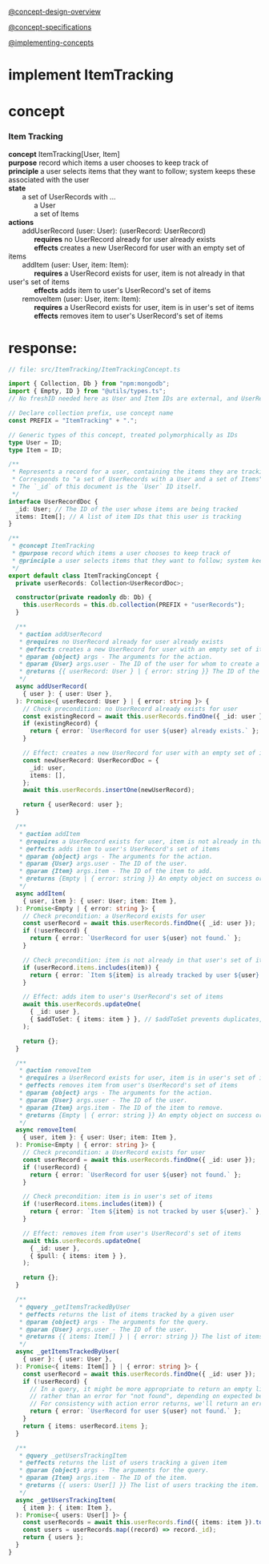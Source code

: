 [@concept-design-overview](../../background/concept-design-overview.md)

[@concept-specifications](../../background/concept-specifications.md)

[@implementing-concepts](../../background/implementing-concepts.md)

# implement ItemTracking
# concept
### Item Tracking
**concept** ItemTracking[User, Item]  
**purpose** record which items a user chooses to keep track of  
**principle** a user selects items that they want to follow; system keeps these associated with the user  
**state**  
       a set of UserRecords with ...  
             a User  
             a set of Items  
**actions**  
       addUserRecord (user: User): (userRecord: UserRecord)  
             **requires** no UserRecord already for user already exists  
             **effects** creates a new UserRecord for user with an empty set of items  
       addItem (user: User, item: Item):  
             **requires** a UserRecord exists for user, item is not already in that user's set of items  
             **effects** adds item to user's UserRecord's set of items  
       removeItem (user: User, item: Item):  
             **requires** a UserRecord exists for user, item is in user's set of items  
             **effects** removes item to user's UserRecord's set of items
# response:

```typescript
// file: src/ItemTracking/ItemTrackingConcept.ts

import { Collection, Db } from "npm:mongodb";
import { Empty, ID } from "@utils/types.ts";
// No freshID needed here as User and Item IDs are external, and UserRecord _id is derived from User.

// Declare collection prefix, use concept name
const PREFIX = "ItemTracking" + ".";

// Generic types of this concept, treated polymorphically as IDs
type User = ID;
type Item = ID;

/**
 * Represents a record for a user, containing the items they are tracking.
 * Corresponds to "a set of UserRecords with a User and a set of Items" in the spec.
 * The `_id` of this document is the `User` ID itself.
 */
interface UserRecordDoc {
  _id: User; // The ID of the user whose items are being tracked
  items: Item[]; // A list of item IDs that this user is tracking
}

/**
 * @concept ItemTracking
 * @purpose record which items a user chooses to keep track of
 * @principle a user selects items that they want to follow; system keeps these associated with the user
 */
export default class ItemTrackingConcept {
  private userRecords: Collection<UserRecordDoc>;

  constructor(private readonly db: Db) {
    this.userRecords = this.db.collection(PREFIX + "userRecords");
  }

  /**
   * @action addUserRecord
   * @requires no UserRecord already for user already exists
   * @effects creates a new UserRecord for user with an empty set of items
   * @param {object} args - The arguments for the action.
   * @param {User} args.user - The ID of the user for whom to create a record.
   * @returns {{ userRecord: User } | { error: string }} The ID of the created user record or an error.
   */
  async addUserRecord(
    { user }: { user: User },
  ): Promise<{ userRecord: User } | { error: string }> {
    // Check precondition: no UserRecord already exists for user
    const existingRecord = await this.userRecords.findOne({ _id: user });
    if (existingRecord) {
      return { error: `UserRecord for user ${user} already exists.` };
    }

    // Effect: creates a new UserRecord for user with an empty set of items
    const newUserRecord: UserRecordDoc = {
      _id: user,
      items: [],
    };
    await this.userRecords.insertOne(newUserRecord);

    return { userRecord: user };
  }

  /**
   * @action addItem
   * @requires a UserRecord exists for user, item is not already in that user's set of items
   * @effects adds item to user's UserRecord's set of items
   * @param {object} args - The arguments for the action.
   * @param {User} args.user - The ID of the user.
   * @param {Item} args.item - The ID of the item to add.
   * @returns {Empty | { error: string }} An empty object on success or an error.
   */
  async addItem(
    { user, item }: { user: User; item: Item },
  ): Promise<Empty | { error: string }> {
    // Check precondition: a UserRecord exists for user
    const userRecord = await this.userRecords.findOne({ _id: user });
    if (!userRecord) {
      return { error: `UserRecord for user ${user} not found.` };
    }

    // Check precondition: item is not already in that user's set of items
    if (userRecord.items.includes(item)) {
      return { error: `Item ${item} is already tracked by user ${user}.` };
    }

    // Effect: adds item to user's UserRecord's set of items
    await this.userRecords.updateOne(
      { _id: user },
      { $addToSet: { items: item } }, // $addToSet prevents duplicates, although we pre-check
    );

    return {};
  }

  /**
   * @action removeItem
   * @requires a UserRecord exists for user, item is in user's set of items
   * @effects removes item from user's UserRecord's set of items
   * @param {object} args - The arguments for the action.
   * @param {User} args.user - The ID of the user.
   * @param {Item} args.item - The ID of the item to remove.
   * @returns {Empty | { error: string }} An empty object on success or an error.
   */
  async removeItem(
    { user, item }: { user: User; item: Item },
  ): Promise<Empty | { error: string }> {
    // Check precondition: a UserRecord exists for user
    const userRecord = await this.userRecords.findOne({ _id: user });
    if (!userRecord) {
      return { error: `UserRecord for user ${user} not found.` };
    }

    // Check precondition: item is in user's set of items
    if (!userRecord.items.includes(item)) {
      return { error: `Item ${item} is not tracked by user ${user}.` };
    }

    // Effect: removes item from user's UserRecord's set of items
    await this.userRecords.updateOne(
      { _id: user },
      { $pull: { items: item } },
    );

    return {};
  }

  /**
   * @query _getItemsTrackedByUser
   * @effects returns the list of items tracked by a given user
   * @param {object} args - The arguments for the query.
   * @param {User} args.user - The ID of the user.
   * @returns {{ items: Item[] } | { error: string }} The list of items or an error.
   */
  async _getItemsTrackedByUser(
    { user }: { user: User },
  ): Promise<{ items: Item[] } | { error: string }> {
    const userRecord = await this.userRecords.findOne({ _id: user });
    if (!userRecord) {
      // In a query, it might be more appropriate to return an empty list or specific status
      // rather than an error for "not found", depending on expected behavior.
      // For consistency with action error returns, we'll return an error here.
      return { error: `UserRecord for user ${user} not found.` };
    }
    return { items: userRecord.items };
  }

  /**
   * @query _getUsersTrackingItem
   * @effects returns the list of users tracking a given item
   * @param {object} args - The arguments for the query.
   * @param {Item} args.item - The ID of the item.
   * @returns {{ users: User[] }} The list of users tracking the item.
   */
  async _getUsersTrackingItem(
    { item }: { item: Item },
  ): Promise<{ users: User[] }> {
    const userRecords = await this.userRecords.find({ items: item }).toArray();
    const users = userRecords.map((record) => record._id);
    return { users };
  }
}
```

